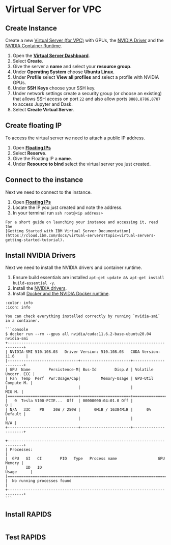 # Virtual Server for VPC

## Create Instance

Create a new [Virtual Server (for VPC)](https://www.ibm.com/cloud/virtual-servers) with GPUs, the [NVIDIA Driver](https://www.nvidia.co.uk/Download/index.aspx) and the [NVIDIA Container Runtime](https://developer.nvidia.com/nvidia-container-runtime).

1. Open the [**Virtual Server Dashboard**](https://cloud.ibm.com/vpc-ext/compute/vs).
1. Select **Create**.
1. Give the server a **name** and select your **resource group**.
1. Under **Operating System** choose **Ubuntu Linux**.
1. Under **Profile** select **View all profiles** and select a profile with NVIDIA GPUs.
1. Under **SSH Keys** choose your SSH key.
1. Under network settings create a security group (or choose an existing) that allows SSH access on port `22` and also allow ports `8888,8786,8787` to access Jupyter and Dask.
1. Select **Create Virtual Server**.

## Create floating IP

To access the virtual server we need to attach a public IP address.

1. Open [**Floating IPs**](https://cloud.ibm.com/vpc-ext/network/floatingIPs)
1. Select **Reserve**.
1. Give the Floating IP a **name**.
1. Under **Resource to bind** select the virtual server you just created.

## Connect to the instance

Next we need to connect to the instance.

1. Open [**Floating IPs**](https://cloud.ibm.com/vpc-ext/network/floatingIPs)
1. Locate the IP you just created and note the address.
1. In your terminal run `ssh root@<ip address>`

```{note}
For a short guide on launching your instance and accessing it, read the
[Getting Started with IBM Virtual Server Documentation](https://cloud.ibm.com/docs/virtual-servers?topic=virtual-servers-getting-started-tutorial).
```

## Install NVIDIA Drivers

Next we need to install the NVIDIA drivers and container runtime.

1. Ensure build essentials are installed `apt-get update && apt-get install build-essential -y`.
1. Install the [NVIDIA drivers](https://www.nvidia.com/Download/index.aspx?lang=en-us).
1. Install [Docker and the NVIDIA Docker runtime](https://docs.nvidia.com/datacenter/cloud-native/container-toolkit/install-guide.html).

````{dropdown} How do I check everything installed successfully?
:color: info
:icon: info

You can check everything installed correctly by running `nvidia-smi` in a container.

```console
$ docker run --rm --gpus all nvidia/cuda:11.6.2-base-ubuntu20.04 nvidia-smi
+-----------------------------------------------------------------------------+
| NVIDIA-SMI 510.108.03   Driver Version: 510.108.03   CUDA Version: 11.6     |
|-------------------------------+----------------------+----------------------+
| GPU  Name        Persistence-M| Bus-Id        Disp.A | Volatile Uncorr. ECC |
| Fan  Temp  Perf  Pwr:Usage/Cap|         Memory-Usage | GPU-Util  Compute M. |
|                               |                      |               MIG M. |
|===============================+======================+======================|
|   0  Tesla V100-PCIE...  Off  | 00000000:04:01.0 Off |                    0 |
| N/A   33C    P0    36W / 250W |      0MiB / 16384MiB |      0%      Default |
|                               |                      |                  N/A |
+-------------------------------+----------------------+----------------------+

+-----------------------------------------------------------------------------+
| Processes:                                                                  |
|  GPU   GI   CI        PID   Type   Process name                  GPU Memory |
|        ID   ID                                                   Usage      |
|=============================================================================|
|  No running processes found                                                 |
+-----------------------------------------------------------------------------+
```

````

## Install RAPIDS

```{include} ../../_includes/install-rapids-with-docker.md

```

## Test RAPIDS

```{include} ../../_includes/test-rapids-docker-vm.md

```
